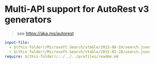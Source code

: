 # Multi-API support for AutoRest v3 generators

> see https://aka.ms/autorest

``` yaml
input-file:
  - $(this-folder)/Microsoft.Search/stable/2015-08-19/search.json
  - $(this-folder)/Microsoft.Search/stable/2015-02-28/search.json
require: $(this-folder)/../../../profiles/readme.md
```
